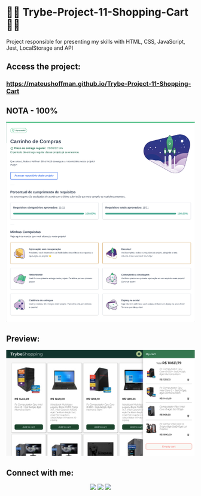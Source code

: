 # 💚💚 Trybe-Project-11-Shopping-Cart 💚💚

Project responsible for presenting my skills with HTML, CSS, JavaScript, Jest, LocalStorage and API 

## Access the project:
### https://mateushoffman.github.io/Trybe-Project-11-Shopping-Cart

## NOTA - 100%

<div align="center" margin="50px">
	<img src="img/c.png"/>
</div>

## Preview:

<div align="center" margin="50px">
	<img src="img/a.png"/>
</div>

## Connect with me:

<div align="center" margin="50px">
	  <a href = "mailto:mateushoffmandev@gmail.com"><img src="https://img.shields.io/badge/-Gmail-%23333?style=for-the-badge&logo=gmail&logoColor=white" target="_blank"></a>
	<a href="https://www.linkedin.com/in/mateushoffman/" target="_blank"><img src="https://img.shields.io/badge/-LinkedIn-%230077B5?style=for-the-badge&logo=linkedin&logoColor=white" target="_blank"></a>
	<a href="https://github.com/MateusHoffman" target="_blank"><img src="https://img.shields.io/badge/-GitHub-%23333?style=for-the-badge&logo=github&logoColor=white" target="_blank"></a>
</div>


